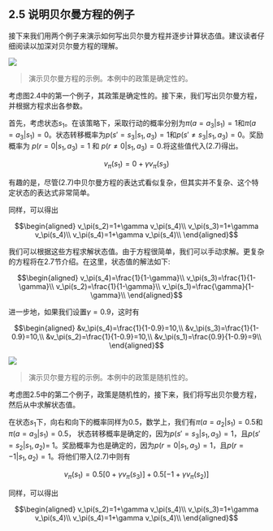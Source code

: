 ## 2.5 说明贝尔曼方程的例子

接下来我们用两个例子来演示如何写出贝尔曼方程并逐步计算状态值。建议读者仔细阅读以加深对贝尔曼方程的理解。

 ![](../img/02/3.png)
 > 演示贝尔曼方程的示例。本例中的政策是确定性的。

考虑图$2.4$中的第一个例子，其政策是确定性的。接下来，我们写出贝尔曼方程，并根据方程求出各参数。

首先，考虑状态$s_1$。在该策略下，采取行动的概率分别为$\pi(a = a_3|s_1) = 1$和$\pi(a = a_3|s_1) = 0$。状态转移概率为$p(s' = s_3|s_1,a_3) = 1$和$p(s'\neq s_3|s_1,a_3)=0$。奖励概率为
$p(r = 0|s_1, a_3) = 1$ 和 $p(r \neq 0|s_1, a_3) = 0$.将这些值代入$(2.7)$得出。

$$v_\pi(s_1) = 0 + \gamma v_\pi (s_3)$$

有趣的是，尽管$(2.7)$中贝尔曼方程的表达式看似复杂，但其实并不复杂、这个特定状态的表达式非常简单。

同样，可以得出

$$\begin{aligned}
    v_\pi(s_2)=1+\gamma v_\pi(s_4)\\
    v_\pi(s_3)=1+\gamma v_\pi(s_4)\\
    v_\pi(s_4)=1+\gamma v_\pi(s_4)\\
\end{aligned}$$

我们可以根据这些方程求解状态值。由于方程很简单，我们可以手动求解。更复杂的方程将在$2.7$节介绍。在这里，状态值的解法如下:

$$\begin{aligned}
    v_\pi(s_4)=\frac{1}{1-\gamma}\\
    v_\pi(s_3)=\frac{1}{1-\gamma}\\
    v_\pi(s_2)=\frac{1}{1-\gamma}\\
    v_\pi(s_1)=\frac{\gamma}{1-\gamma}\\
\end{aligned}$$

进一步地，如果我们设置$\gamma=0.9$，这时有

$$\begin{aligned}
    &v_\pi(s_4)=\frac{1}{1-0.9}=10,\\
    &v_\pi(s_3)=\frac{1}{1-0.9}=10,\\
    &v_\pi(s_2)=\frac{1}{1-0.9}=10,\\
    &v_\pi(s_1)=\frac{0.9}{1-0.9}=9\\
\end{aligned}$$

 ![](../img/02/4.png)
 > 演示贝尔曼方程的示例。本例中的政策是随机性的。

考虑图$2.5$中的第二个例子，政策是随机性的，接下来，我们将写出贝尔曼方程，然后从中求解状态值。

在状态$s_1$下，向右和向下的概率同样为$0.5$，数学上，我们有$\pi(a=a_2|s_1) =0.5$和$\pi(a=a_3|s_1)=0.5$， 状态转移概率是确定的，因为$p(s'=s_3|s_1, a_3)=1$，且$p(s'=s_2|s_1,a_2)$= 1。奖励概率为也是确定的，因为$p(r=0|s_1,a_3)=1$，且$p(r=-1|s_1,a_2)=1$。将他们带入$(2.7)$中则有

$$v_\pi(s_1)=0.5[0+\gamma v_\pi(s_3)]+0.5[-1+\gamma v_\pi(s_2)]$$

同样，可以得出

$$\begin{aligned}
    v_\pi(s_2)=1+\gamma v_\pi(s_4)\\
    v_\pi(s_3)=1+\gamma v_\pi(s_4)\\
    v_\pi(s_4)=1+\gamma v_\pi(s_4)\\
\end{aligned}$$